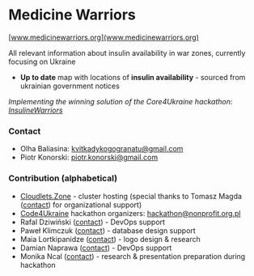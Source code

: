 # Medicine Warriors

[www.medicinewarriors.org](www.medicinewarriors.org)

All relevant information about insulin availability in war zones, currently focusing on Ukraine
- **Up to date** map with locations of **insulin availability** - sourced from ukrainian government notices

*Implementing the winning solution of the Core4Ukraine hackathon: [InsulineWarriors](https://code4ukraine.devpost.com/project-gallery)*


### Contact
- Olha Baliasina: [kvitkadykogogranatu@gmail.com](mailto:kvitkadykogogranatu@gmail.com)
- Piotr Konorski: [piotr.konorski@gmail.com](mailto:piotr.konorski@gmail.com)

### Contribution (alphabetical)
- [Cloudlets.Zone](http://cloudlets.zone) - cluster hosting (special thanks to Tomasz Magda ([contact](mailto:t.magda@produkcjachmur.pl)) for organizational support)
- [Code4Ukraine](https://www.nonprofit.org.pl) hackathon organizers: [hackathon@nonprofit.org.pl](mailto:hackathon@nonprofit.org.pl)
- Rafal Dziwiński ([contact](mailto:rafal.dziwinski@korbank.pl)) - DevOps support
- Paweł Klimczuk ([contact](mailto:pklimczu)) - database design support
- Maia Lortkipanidze ([contact](mailto:mashiko@uni.minerva.edu)) - logo design & research
- Damian Naprawa ([contact](mailto:damian@szkoladockera.pl)) - DevOps support
- Monika Ncal ([contact](mailto:mbnc0000@gmail.com)) - research & presentation preparation during hackathon